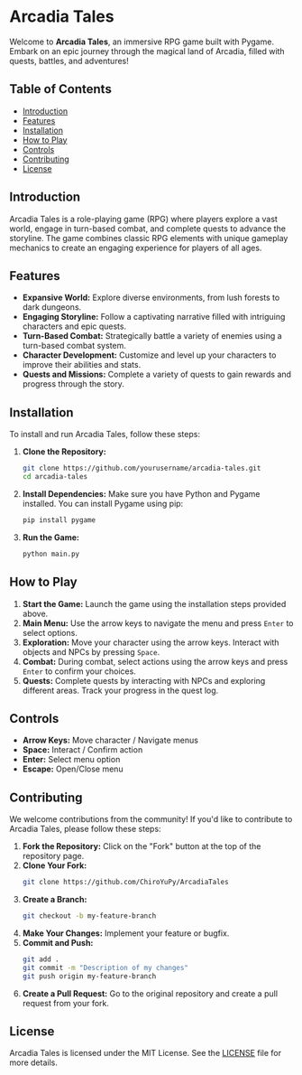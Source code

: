 # Arcadia Tales

Welcome to **Arcadia Tales**, an immersive RPG game built with Pygame. Embark on an epic journey through the magical land of Arcadia, filled with quests, battles, and adventures!

## Table of Contents
- [Introduction](#introduction)
- [Features](#features)
- [Installation](#installation)
- [How to Play](#how-to-play)
- [Controls](#controls)
- [Contributing](#contributing)
- [License](#license)

## Introduction

Arcadia Tales is a role-playing game (RPG) where players explore a vast world, engage in turn-based combat, and complete quests to advance the storyline. The game combines classic RPG elements with unique gameplay mechanics to create an engaging experience for players of all ages.

## Features

- **Expansive World:** Explore diverse environments, from lush forests to dark dungeons.
- **Engaging Storyline:** Follow a captivating narrative filled with intriguing characters and epic quests.
- **Turn-Based Combat:** Strategically battle a variety of enemies using a turn-based combat system.
- **Character Development:** Customize and level up your characters to improve their abilities and stats.
- **Quests and Missions:** Complete a variety of quests to gain rewards and progress through the story.

## Installation

To install and run Arcadia Tales, follow these steps:

1. **Clone the Repository:**
    ```bash
    git clone https://github.com/yourusername/arcadia-tales.git
    cd arcadia-tales
    ```

2. **Install Dependencies:**
    Make sure you have Python and Pygame installed. You can install Pygame using pip:
    ```bash
    pip install pygame
    ```

3. **Run the Game:**
    ```bash
    python main.py
    ```

## How to Play

1. **Start the Game:** Launch the game using the installation steps provided above.
2. **Main Menu:** Use the arrow keys to navigate the menu and press `Enter` to select options.
3. **Exploration:** Move your character using the arrow keys. Interact with objects and NPCs by pressing `Space`.
4. **Combat:** During combat, select actions using the arrow keys and press `Enter` to confirm your choices.
5. **Quests:** Complete quests by interacting with NPCs and exploring different areas. Track your progress in the quest log.

## Controls

- **Arrow Keys:** Move character / Navigate menus
- **Space:** Interact / Confirm action
- **Enter:** Select menu option
- **Escape:** Open/Close menu

## Contributing

We welcome contributions from the community! If you'd like to contribute to Arcadia Tales, please follow these steps:

1. **Fork the Repository:** Click on the "Fork" button at the top of the repository page.
2. **Clone Your Fork:** 
    ```bash
    git clone https://github.com/ChiroYuPy/ArcadiaTales
    ```
3. **Create a Branch:**
    ```bash
    git checkout -b my-feature-branch
    ```
4. **Make Your Changes:** Implement your feature or bugfix.
5. **Commit and Push:** 
    ```bash
    git add .
    git commit -m "Description of my changes"
    git push origin my-feature-branch
    ```
6. **Create a Pull Request:** Go to the original repository and create a pull request from your fork.

## License

Arcadia Tales is licensed under the MIT License. See the [LICENSE](LICENSE) file for more details.
